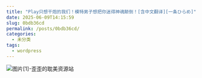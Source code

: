 ```yaml
---
title: "Play只想干炮的我们！模特男子想把你迷得神魂颠倒！[含中文翻译][一条ひらめ]"
date: 2025-06-09T14:15:59
slug: 0bdb36cd
permalink: /posts/0bdb36cd/
categories:
  - 未分类
tags:
  - wordpress
---
```


![图片[1]-歪歪的耽美资源站](/images/wp/0bdb36cd-5ccb4d66.jpg)
